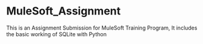 # MuleSoft_Assignment
This is an Assignment Submission for MuleSoft Training Program, It includes the basic working of SQLite with Python
